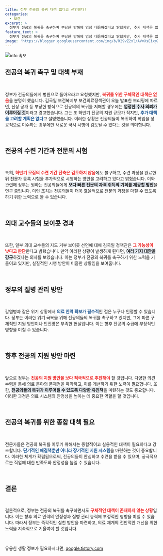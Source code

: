 ```yaml
---
title: 정부 전공의 복귀 대책 없다고 선언했다!
categories:
  - 보건
excerpt: >
  정부가 전공의 복귀를 촉구하며 부당한 방해에 엄정 대응하겠다고 밝혔지만, 추가 대책은 없다는 입장입니다. 전문가들의 보이콧 우려에도 다양한 방안을 검토 중이란 소식! 클릭으로 자세한 내용을 확인해보세요!
feature_text: >
  정부가 전공의 복귀를 촉구하며 부당한 방해에 엄정 대응하겠다고 밝혔지만, 추가 대책은 없다는 입장입니다. 전문가들의 보이콧 우려에도 다양한 방안을 검토 중이란 소식! 클릭으로 자세한 내용을 확인해보세요!
image: 'https://blogger.googleusercontent.com/img/b/R29vZ2xl/AVvXsEixyZcFfHzMRdzZMjFBmAUKJYCLCGyLL1o632UiGVXcaFdKo_bkvkuCioo0uUKlGfBVcT3P84aROyZIXSBEx3Aw5nCQ3pTgDom1WDC4m8eifvWiAmWEEVb4x6G_l8C0QH225ldMjyaFvpxGEBGNO37VmDTDMHGhJPq73UglMfDca1-0aw/s1600/blogspot.png'
---
```


<p><img src="https://blogger.googleusercontent.com/img/b/R29vZ2xl/AVvXsEixyZcFfHzMRdzZMjFBmAUKJYCLCGyLL1o632UiGVXcaFdKo_bkvkuCioo0uUKlGfBVcT3P84aROyZIXSBEx3Aw5nCQ3pTgDom1WDC4m8eifvWiAmWEEVb4x6G_l8C0QH225ldMjyaFvpxGEBGNO37VmDTDMHGhJPq73UglMfDca1-0aw/s1600/blogspot.png" alt="info 속보" /></p>

<h2 data-ke-size="size26">전공의 복귀 촉구 및 대책 부재</h2>

<p data-ke-size="size16">&nbsp;</p>

<p>정부가 전공의들에게 병원으로 돌아오라고 요청했지만, <b><span style="color: #ee2323;">복귀를 위한 구체적인 대책은 없음</span></b>을 분명히 했습니다. 김국일 보건복지부 보건의료정책관이 오늘 발표한 브리핑에 따르면, 신상 공개 등 부당한 방식으로 전공의의 복귀를 저해할 경우에는 <b><span style="background-color: #21538527;">엄정한 수사 의뢰가 이루어질 것</span></b>이라고 경고했습니다. 그는 또 하반기 전공의 지원 규모가 작지만, <b><span style="color: #1a5490;">추가 대책을 고려할 계획은 없다</span></b>고 설명했습니다. 이러한 상황은 전공의들이 복귀하여 학업을 성공적으로 이수하는 경우에만 새로운 국시 시행이 검토될 수 있다는 것을 의미합니다.</p>

<p data-ke-size="size16">&nbsp;</p>

<h2 data-ke-size="size26">전공의 수련 기간과 전문의 시험</h2>

<p data-ke-size="size16">&nbsp;</p>

<p>특히, <b><span style="color: #ee2323;">하반기 모집의 수련 기간 단축은 검토하지 않음</span></b>에도 불구하고, 수련 과정을 완료한 뒤 전문가 등록 시험을 추가적으로 시행하는 방안을 고려하고 있다고 밝혔습니다. 이와 관련해 정부는 원하는 전공의들에게 <b><span style="background-color: #21538527;">보다 빠른 전문의 자격 취득의 기회를 제공할 방안</span></b>을 연구 중입니다. 이런 조치는 전공의들이 더욱 효율적으로 전문의 과정을 마칠 수 있도록 하기 위한 노력으로 볼 수 있습니다.</p>

<p data-ke-size="size16">&nbsp;</p>

<h2 data-ke-size="size26">의대 교수들의 보이콧 경과</h2>

<p data-ke-size="size16">&nbsp;</p>

<p>또한, 일부 의대 교수들의 지도 거부 보이콧 선언에 대해 김국일 정책관은 <b><span style="color: #ee2323;">그 가능성이 낮다고 판단</span></b>한다고 밝혔습니다. 만약 이러한 상황이 발생하게 된다면, <b><span style="background-color: #21538527;">여러 가지 대안을 강구</span></b>하겠다는 의지를 보였습니다. 이는 정부가 전공의 복귀를 촉구하기 위한 노력을 기울이고 있지만, 실질적인 시행 방안이 미흡한 상황임을 보여줍니다.</p>

<p data-ke-size="size16">&nbsp;</p>

<h2 data-ke-size="size26">정부의 질병 관리 방안</h2>

<p data-ke-size="size16">&nbsp;</p>

<p>감염병과 같은 위기 상황에서 <b><span style="color: #1a5490;">의료 인력 확보가 필수적</span></b>인 점은 누구나 인정할 수 있습니다. 정부는 이러한 위기 극복을 위해 전공의들의 복귀를 촉구하고 있지만, 그에 따른 구체적인 지원 방안이나 안전망은 부족한 현실입니다. 이는 향후 전공의 수급에 부정적인 영향을 미칠 수 있습니다. </p>

<p data-ke-size="size16">&nbsp;</p>

<h2 data-ke-size="size26">향후 전공의 지원 방안 마련</h2>

<p data-ke-size="size16">&nbsp;</p>

<p>앞으로 정부는 <b><span style="color: #ee2323;">전공의 지원 방안을 보다 적극적으로 추진해야</span></b> 할 것입니다. 다양한 의견 수렴을 통해 의료 분야의 문제점을 파악하고, 이를 개선하기 위한 노력이 필요합니다. 또한, <b><span style="background-color: #21538527;">전공의들의 복귀가 이루어질 수 있도록 다양한 유인책</span></b>을 마련하는 것도 중요합니다. 이러한 과정은 의료 시스템의 안정성을 높이는 데 중요한 역할을 할 것입니다.</p>

<p data-ke-size="size16">&nbsp;</p>

<h2 data-ke-size="size26">전공의 복귀를 위한 종합 대책 필요</h2>

<p data-ke-size="size16">&nbsp;</p>

<p>전문가들은 전공의 복귀를 이루기 위해서는 종합적이고 실용적인 대책이 필요하다고 강조합니다. <b><span style="color: #1a5490;">단기적인 해결책뿐만 아니라 장기적인 지원 시스템</span></b>을 마련하는 것이 중요합니다. 이러한 체계가 확립됨으로써, 전공의들이 안심하고 수련을 받을 수 있으며, 궁극적으로는 직업에 대한 만족도와 안정성을 높일 수 있습니다. </p>

<p data-ke-size="size16">&nbsp;</p>

<h2 data-ke-size="size26">결론</h2>

<p data-ke-size="size16">&nbsp;</p>

<p>결론적으로, 정부는 전공의 복귀를 촉구하면서도 <b><span style="color: #ee2323;">구체적인 대책이 존재하지 않는 상황</span></b>입니다. 이는 향후 의료 인력의 안정성과 질병 관리 능력에 부정적인 영향을 미칠 수 있습니다. 따라서 정부는 즉각적인 실천 방안을 마련하고, 의료 체계의 전반적인 개선을 위한 노력을 지속적으로 기울여야 할 것입니다. </p>

<p data-ke-size="size16">&nbsp;</p>
유용한 생활 정보가 필요하시다면, <a href="https://qoogle.tistory.com" rel="dofollow">qoogle.tistory.com</a>



